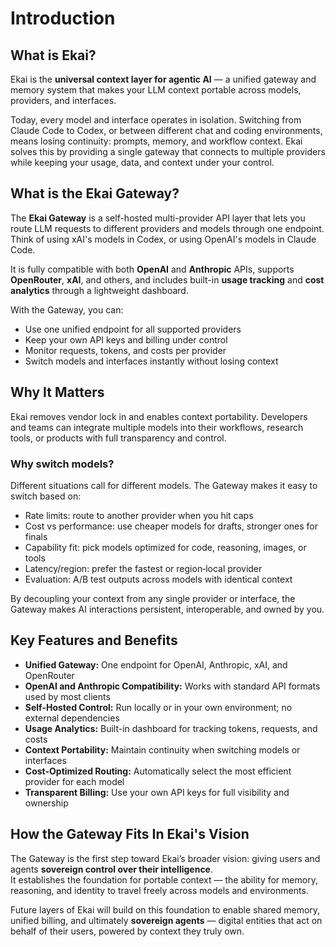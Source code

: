 # Introduction

## What is Ekai?

Ekai is the **universal context layer for agentic AI** — a unified gateway and memory system that makes your LLM context portable across models, providers, and interfaces.

Today, every model and interface operates in isolation. Switching from Claude Code to Codex, or between different chat and coding environments, means losing continuity: prompts, memory, and workflow context. Ekai solves this by providing a single gateway that connects to multiple providers while keeping your usage, data, and context under your control.

	

## What is the Ekai Gateway?

The **Ekai Gateway** is a self-hosted multi-provider API layer that lets you route LLM requests to different providers and models through one endpoint. Think of using xAI's models in Codex, or using OpenAI's models in Claude Code.

It is fully compatible with both **OpenAI** and **Anthropic** APIs, supports **OpenRouter**, **xAI**, and others, and includes built-in **usage tracking** and **cost analytics** through a lightweight dashboard.

With the Gateway, you can:
- Use one unified endpoint for all supported providers  
- Keep your own API keys and billing under control  
- Monitor requests, tokens, and costs per provider  
- Switch models and interfaces instantly without losing context  

	

## Why It Matters

Ekai removes vendor lock in and enables context portability.
Developers and teams can integrate multiple models into their workflows, research tools, or products with full transparency and control.

### Why switch models?

Different situations call for different models. The Gateway makes it easy to switch based on:
- Rate limits: route to another provider when you hit caps
- Cost vs performance: use cheaper models for drafts, stronger ones for finals
- Capability fit: pick models optimized for code, reasoning, images, or tools
- Latency/region: prefer the fastest or region‑local provider
- Evaluation: A/B test outputs across models with identical context

By decoupling your context from any single provider or interface, the Gateway makes AI interactions persistent, interoperable, and owned by you.

## Key Features and Benefits

- **Unified Gateway:** One endpoint for OpenAI, Anthropic, xAI, and OpenRouter  
- **OpenAI and Anthropic Compatibility:** Works with standard API formats used by most clients  
- **Self-Hosted Control:** Run locally or in your own environment; no external dependencies  
- **Usage Analytics:** Built-in dashboard for tracking tokens, requests, and costs  
- **Context Portability:** Maintain continuity when switching models or interfaces  
- **Cost-Optimized Routing:** Automatically select the most efficient provider for each model  
- **Transparent Billing:** Use your own API keys for full visibility and ownership  


## How the Gateway Fits In Ekai's Vision

The Gateway is the first step toward Ekai’s broader vision: giving users and agents **sovereign control over their intelligence**.  
It establishes the foundation for portable context — the ability for memory, reasoning, and identity to travel freely across models and environments.  

Future layers of Ekai will build on this foundation to enable shared memory, unified billing, and ultimately **sovereign agents** — digital entities that act on behalf of their users, powered by context they truly own.
